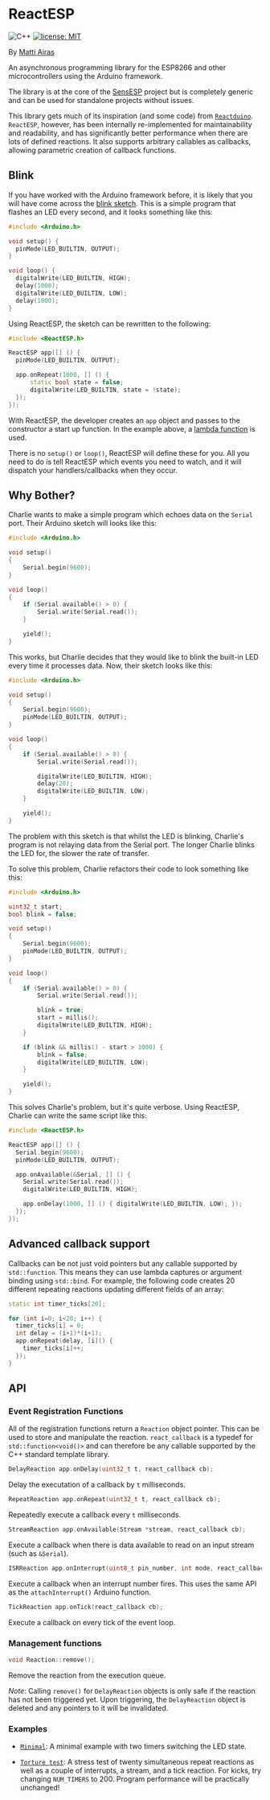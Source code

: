 # ReactESP

![C++](https://img.shields.io/badge/language-C++-blue.svg)
[![license: MIT](https://img.shields.io/badge/license-MIT-brightgreen.svg)](https://opensource.org/licenses/MIT)

By [Matti Airas](https://github.com/mairas)

An asynchronous programming library for the ESP8266 and other microcontrollers using the Arduino framework.

The library is at the core of the [SensESP](https://github.com/SignalK/SensESP) project but is completely generic and can be used for standalone projects without issues.

This library gets much of its inspiration (and some code) from [`Reactduino`](https://github.com/Reactduino/Reactduino). `ReactESP`, however, has been internally re-implemented for maintainability and readability, and has significantly better performance when there are lots of defined reactions. It also supports arbitrary callables as callbacks, allowing parametric creation of callback functions.

## Blink

If you have worked with the Arduino framework before, it is likely that you will have come across the [blink sketch](https://www.arduino.cc/en/tutorial/blink). This is a simple program that flashes an LED every second, and it looks something like this:

```cpp
#include <Arduino.h>

void setup() {
  pinMode(LED_BUILTIN, OUTPUT);
}

void loop() {
  digitalWrite(LED_BUILTIN, HIGH);
  delay(1000);
  digitalWrite(LED_BUILTIN, LOW);
  delay(1000);
}
```

Using ReactESP, the sketch can be rewritten to the following:

```cpp
#include <ReactESP.h>

ReactESP app([] () {
  pinMode(LED_BUILTIN, OUTPUT);

  app.onRepeat(1000, [] () {
      static bool state = false;
      digitalWrite(LED_BUILTIN, state = !state);
  });
});
```

With ReactESP, the developer creates an `app` object and passes to the constructor a start up function. In the example above, a [lambda function](http://en.cppreference.com/w/cpp/language/lambda) is used.

There is no `setup()` or `loop()`, ReactESP will define these for you. All you need to do is tell ReactESP which events you need to watch, and it will dispatch your handlers/callbacks when they occur.

## Why Bother?

Charlie wants to make a simple program which echoes data on the `Serial` port. Their Arduino sketch will looks like this:

```cpp
#include <Arduino.h>

void setup()
{
    Serial.begin(9600);
}

void loop()
{
    if (Serial.available() > 0) {
        Serial.write(Serial.read());
    }

    yield();
}
```

This works, but Charlie decides that they would like to blink the built-in LED every time it processes data. Now, their sketch looks like this:

```cpp
#include <Arduino.h>

void setup()
{
    Serial.begin(9600);
    pinMode(LED_BUILTIN, OUTPUT);
}

void loop()
{
    if (Serial.available() > 0) {
        Serial.write(Serial.read());

        digitalWrite(LED_BUILTIN, HIGH);
        delay(20);
        digitalWrite(LED_BUILTIN, LOW);
    }

    yield();
}
```

The problem with this sketch is that whilst the LED is blinking, Charlie's program is not relaying data from the Serial port. The longer Charlie blinks the LED for, the slower the rate of transfer.

To solve this problem, Charlie refactors their code to look something like this:

```cpp
#include <Arduino.h>

uint32_t start;
bool blink = false;

void setup()
{
    Serial.begin(9600);
    pinMode(LED_BUILTIN, OUTPUT);
}

void loop()
{
    if (Serial.available() > 0) {
        Serial.write(Serial.read());

        blink = true;
        start = millis();
        digitalWrite(LED_BUILTIN, HIGH);
    }

    if (blink && millis() - start > 1000) {
        blink = false;
        digitalWrite(LED_BUILTIN, LOW);
    }

    yield();
}
```

This solves Charlie's problem, but it's quite verbose. Using ReactESP, Charlie can write the same script like this:

```c++
#include <ReactESP.h>

ReactESP app([] () {
  Serial.begin(9600);
  pinMode(LED_BUILTIN, OUTPUT);

  app.onAvailable(&Serial, [] () {
    Serial.write(Serial.read());
    digitalWrite(LED_BUILTIN, HIGH);

    app.onDelay(1000, [] () { digitalWrite(LED_BUILTIN, LOW); });
  });
});
```

## Advanced callback support

Callbacks can be not just void pointers but any callable supported by `std::function`. This means they can use lambda captures or argument binding using `std::bind`. For example, the following code creates 20 different repeating reactions updating different fields of an array:

```c++
static int timer_ticks[20];

for (int i=0; i<20; i++) {
  timer_ticks[i] = 0;
  int delay = (i+1)*(i+1);
  app.onRepeat(delay, [i]() {
    timer_ticks[i]++;
  });
}
```

## API

### Event Registration Functions

All of the registration functions return a `Reaction` object pointer. This can be used to store and manipulate
the reaction. `react_callback` is a typedef for `std::function<void()>` and can therefore be any callable supported by the C++ standard template library.

```cpp
DelayReaction app.onDelay(uint32_t t, react_callback cb);
```

Delay the executation of a callback by `t` milliseconds.

```cpp
RepeatReaction app.onRepeat(uint32_t t, react_callback cb);
```

Repeatedly execute a callback every `t` milliseconds.

```cpp
StreamReaction app.onAvailable(Stream *stream, react_callback cb);
```

Execute a callback when there is data available to read on an input stream (such as `&Serial`).

```cpp
ISRReaction app.onInterrupt(uint8_t pin_number, int mode, react_callback cb);
```

Execute a callback when an interrupt number fires. This uses the same API as the `attachInterrupt()` Arduino function.

```cpp
TickReaction app.onTick(react_callback cb);
```

Execute a callback on every tick of the event loop.

### Management functions

```cpp
void Reaction::remove();
```

Remove the reaction from the execution queue.

*Note*: Calling `remove()` for `DelayReaction` objects is only safe if the reaction has not been triggered yet. Upon triggering, the `DelayReaction` object is deleted and any pointers to it will be invalidated.

### Examples

- [`Minimal`](examples/minimal/src/main.cpp): A minimal example with two timers switching the LED state.

- [`Torture test`](examples/torture_test/src/main.cpp): A stress test of twenty simultaneous repeat reactions as well as a couple of interrupts, a stream, and a tick reaction. For kicks, try changing `NUM_TIMERS` to 200. Program performance will be practically unchanged!
